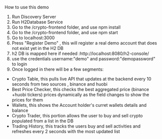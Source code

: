 How to use this demo

1. Run Discovery Server
2. Run H2Database Service
3. Go to the /crypto-frontend folder, and use npm install
4. Go to the /crypto-frontend folder, and use npm start
5. Go to localhost:3000
6. Press "Register Demo" , this will register a real demo account that does not exist yet in the H2 DB
7. h2 DB is mapped here if needed :http://localhost:8080/h2-console/
8. use the credentials username:"demo" and password:"demopassword" to login
9. Once logged in there will be a few segments:
- Crypto Table, this pulls live API that updates at the backend every 10 seconds from two sources , binance and huobi
- Best Price Checker, this checks the best aggregated price (binance +huobi tickers) prices dynamically as the field changes to show the prices for them
- Wallets, this shows the Account holder's curret wallets details and balance
- Crypto Trader, this portion allows the user to buy and sell crypto populated from a list in the DB
- Trading History, this tracks the users buy and sell activities and refreshes every 2 seconds with the most updated list